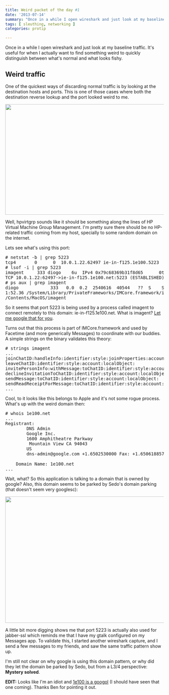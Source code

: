 ```yaml
---
title: Weird packet of the day #1
date: '2013-07-14'
summary: "Once in a while I open wireshark and just look at my baseline traffic. It's useful for when I actually want to find something weird to quickly distinguish between what's normal and what looks fishy."
tags: [ sleuthing, networking ]
categories: protip

---
```


Once in a while I open wireshark and just look at my baseline traffic. It's useful for when I actually want to find something weird to quickly distinguish between what's normal and what looks fishy.

## Weird traffic

One of the quickest ways of discarding normal traffic is by looking at the destination hosts and ports. This is one of those cases where both the destination reverse lookup and the port looked weird to me.

<img src="https://s22.postimg.org/sqgishxyp/Screen_Shot_2013_07_14_at_12_42_34_PM.png" style="center" width="1000" height="350"/>

Well, hpvirtgrp sounds like it should be something along the lines of HP Virtual Machine Group Management. I'm pretty sure there should be no HP-related traffic coming from my host, specially to some random domain on the internet.

Lets see what's using this port:

<pre>
# netstat -b | grep 5223
tcp4       0      0  10.0.1.22.62497 ie-in-f125.1e100.5223  ESTABLISHED
# lsof -i | grep 5223
imagent     333 diogo    6u  IPv4 0x79c68369b31f8d65      0t0  
TCP 10.0.1.22:62497->ie-in-f125.1e100.net:5223 (ESTABLISHED)
# ps aux | grep imagent
diogo            333   0.0  0.2  2540616  40544   ??  S    Sun02PM   
1:52.36 /System/Library/PrivateFrameworks/IMCore.framework/imagent.app
/Contents/MacOS/imagent
</pre>

So it seems that port 5223 is being used by a process called imagent to connect remotely to this domain: ie-in-f125.1e100.net. What is imagent? [Let me google that for you](http://lmgtfy.com/?q=imagent).

Turns out that this process is part of IMCore.framework and used by Facetime (and more generically Messages) to coordinate with our buddies. A simple strings on the binary validates this theory:

<pre>
# strings imagent
...
joinChatID:handleInfo:identifier:style:joinProperties:account:localObject:
leaveChatID:identifier:style:account:localObject:
invitePersonInfo:withMessage:toChatID:identifier:style:account:localObject:
declineInvitationToChatID:identifier:style:account:localObject:
sendMessage:toChatID:identifier:style:account:localObject:
sendReadReceiptForMessage:toChatID:identifier:style:account:localObject:
...
</pre>

Cool, to it looks like this belongs to Apple and it's not some rogue process. What's up with the weird domain then:

<pre>
# whois 1e100.net
...
Registrant:
        DNS Admin
        Google Inc.
        1600 Amphitheatre Parkway
         Mountain View CA 94043
        US
        dns-admin@google.com +1.6502530000 Fax: +1.6506188571

    Domain Name: 1e100.net
...
</pre>

Wait, what? So this application is talking to a domain that is owned by google? Also, this domain seems to be parked by Sedo's domain parking (that doesn't seem very googlesc):

<img src="http://s24.postimg.org/ycb7lg7w5/Screen_Shot_2013_07_14_at_11_39_40_AM.png" style="center" width="600" height="400"/>

A little bit more digging shows me that port 5223 is actually also used for jabber-ssl which reminds me that I have my gtalk configured on my Messages app. To validate this, I started another wireshark capture, and I send a few messages to my friends, and saw the same traffic pattern show up. 

I'm still not clear on why google is using this domain pattern, or why did they let the domain be parked by Sedo, but from a L3/4 perspective: <b>Mystery solved</b>.

<b>EDIT:</b> Looks like I'm an idiot and [1e100 is a googol](http://www.seroundtable.com/archives/021639.html) (I should have seen that one coming). Thanks Ben for pointing it out.

